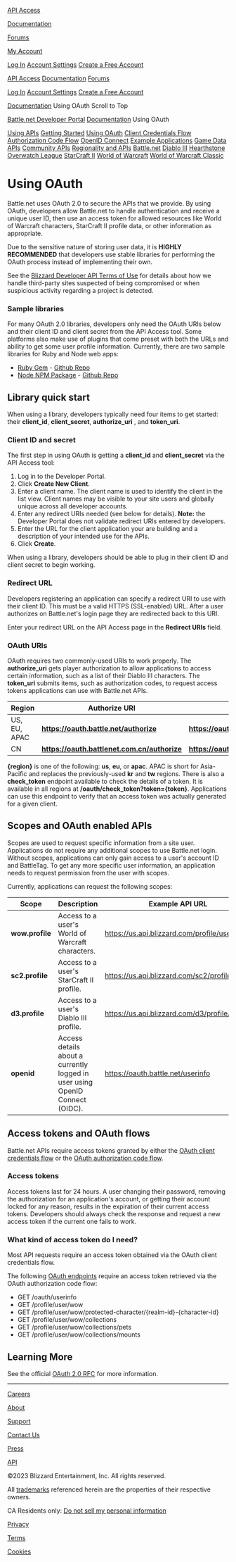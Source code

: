[](/)

[API Access](/access/clients)

[Documentation](/documentation)

[Forums](https://us.forums.blizzard.com/en/blizzard/c/api-discussion)

[My Account](#)

[Log In](/nav/login?ref=https%3A%2F%2Fdevelop.battle.net%2Fdocumentation%2Fguides%2Fusing-oauth) [Account Settings](https://account.battle.net) [Create a Free Account](https://account.battle.net/creation/)

[API Access](/access/clients) [Documentation](/documentation) [Forums](https://us.forums.blizzard.com/en/blizzard/c/api-discussion)

[Log In](/nav/login?ref=https%3A%2F%2Fdevelop.battle.net%2Fdocumentation%2Fguides%2Fusing-oauth) [Account Settings](https://account.battle.net) [Create a Free Account](https://account.battle.net/creation/)

[Documentation](/documentation) Using OAuth Scroll to Top

[Battle.net Developer Portal](/) [Documentation](/documentation) Using OAuth

[Using APIs](/documentation/guides) [Getting Started](/documentation/guides/getting-started) [Using OAuth](/documentation/guides/using-oauth) [Client Credentials Flow](/documentation/guides/using-oauth/client-credentials-flow) [Authorization Code Flow](/documentation/guides/using-oauth/authorization-code-flow) [OpenID Connect](/documentation/guides/using-oauth/oidc-endpoints) [Example Applications](/documentation/guides/using-oauth/example-applications) [Game Data APIs](/documentation/guides/game-data-apis) [Community APIs](/documentation/guides/community-apis) [Regionality and APIs](/documentation/guides/regionality-and-apis) [Battle.net](/documentation/battle-net) [Diablo III](/documentation/diablo-3) [Hearthstone](/documentation/hearthstone) [Overwatch League](/documentation/owl) [StarCraft II](/documentation/starcraft-2) [World of Warcraft](/documentation/world-of-warcraft) [ World of Warcraft Classic](/documentation/world-of-warcraft-classic)

# Using OAuth

Battle.net uses OAuth 2.0 to secure the APIs that we provide. By using OAuth, developers allow Battle.net to handle authentication and receive a unique user ID, then use an access token for allowed resources like World of Warcraft characters, StarCraft II profile data, or other information as appropriate.

Due to the sensitive nature of storing user data, it is **HIGHLY RECOMMENDED** that developers use stable libraries for performing the OAuth process instead of implementing their own.

See the [Blizzard Developer API Terms of Use](https://www.blizzard.com/en-us/legal/a2989b50-5f16-43b1-abec-2ae17cc09dd6/blizzard-developer-api-terms-of-use) for details about how we handle third-party sites suspected of being compromised or when suspicious activity regarding a project is detected.

### Sample libraries

For many OAuth 2.0 libraries, developers only need the OAuth URIs below and their client ID and client secret from the API Access tool. Some platforms also make use of plugins that come preset with both the URLs and ability to get some user profile information. Currently, there are two sample libraries for Ruby and Node web apps:

- [Ruby Gem](https://rubygems.org/gems/omniauth-bnet) - [Github Repo](https://github.com/Blizzard/omniauth-bnet)
- [Node NPM Package](https://www.npmjs.org/package/passport-bnet) - [Github Repo](https://github.com/Blizzard/passport-bnet)

## Library quick start

When using a library, developers typically need four items to get started: their **client_id**, **client_secret**, **authorize_uri** , and **token_uri**.

### Client ID and secret

The first step in using OAuth is getting a **client_id** and **client_secret** via the API Access tool:

1. Log in to the Developer Portal.
2. Click **Create New Client**.
3. Enter a client name. The client name is used to identify the client in the list view. Client names may be visible to your site users and globally unique across all developer accounts.
4. Enter any redirect URIs needed (see below for details). **Note:** the Developer Portal does not validate redirect URIs entered by developers.
5. Enter the URL for the client application your are building and a description of your intended use for the APIs.
6. Click **Create**.

When using a library, developers should be able to plug in their client ID and client secret to begin working.

### Redirect URL

Developers registering an application can specify a redirect URI to use with their client ID. This must be a valid HTTPS (SSL-enabled) URL. After a user authorizes on Battle.net's login page they are redirected back to this URI.

Enter your redirect URL on the API Access page in the **Redirect URIs** field.

### OAuth URIs

OAuth requires two commonly-used URIs to work properly. The **authorize_uri** gets player authorization to allow applications to access certain information, such as a list of their Diablo III characters. The **token_uri** submits items, such as authorization codes, to request access tokens applications can use with Battle.net APIs.

  
|Region|Authorize URI|Token URI|
|---|---|---|
|US, EU, APAC|**https://oauth.battle.net/authorize**|**https://oauth.battle.net/token**|
|CN|**https://oauth.battlenet.com.cn/authorize**|**https://oauth.battlenet.com.cn/token**|

**{region}** is one of the following: **us**, **eu**, or **apac**. APAC is short for Asia-Pacific and replaces the previously-used **kr** and **tw** regions. There is also a **check_token** endpoint available to check the details of a token. It is available in all regions at **/oauth/check_token?token={token}**. Applications can use this endpoint to verify that an access token was actually generated for a given client.

## Scopes and OAuth enabled APIs

Scopes are used to request specific information from a site user. Applications do not require any additional scopes to use Battle.net login. Without scopes, applications can only gain access to a user's account ID and BattleTag. To get any more specific user information, an application needs to request permission from the user with scopes.

Currently, applications can request the following scopes:

  
|Scope|Description|Example API URL|
|---|---|---|
|**wow.profile**|Access to a user's World of Warcraft characters.|https://us.api.blizzard.com/profile/user/wow|
|**sc2.profile**|Access to a user's StarCraft II profile.|https://us.api.blizzard.com/sc2/profile/user|
|**d3.profile**|Access to a user's Diablo III profile.|https://us.api.blizzard.com/d3/profile/user|
|**openid**|Access details about a currently logged in user using OpenID Connect (OIDC).|https://oauth.battle.net/userinfo|

## Access tokens and OAuth flows

Battle.net APIs require access tokens granted by either the [OAuth client credentials flow](/documentation/guides/using-oauth/client-credentials-flow) or the [OAuth authorization code flow](/documentation/guides/using-oauth/authorization-code-flow).

### Access tokens

Access tokens last for 24 hours. A user changing their password, removing the authorization for an application's account, or getting their account locked for any reason, results in the expiration of their current access tokens. Developers should always check the response and request a new access token if the current one fails to work.

### What kind of access token do I need?

Most API requests require an access token obtained via the OAuth client credentials flow.

The following [OAuth endpoints](/documentation/battle-net/oauth-apis) require an access token retrieved via the OAuth authorization code flow:

- GET /oauth/userinfo
- GET /profile/user/wow
- GET /profile/user/wow/protected-character/{realm-id}-{character-id}
- GET /profile/user/wow/collections
- GET /profile/user/wow/collections/pets
- GET /profile/user/wow/collections/mounts

## Learning More

See the official [OAuth 2.0 RFC](https://tools.ietf.org/html/rfc6749) for more information.

---

[Careers](https://careers.blizzard.com/)

[About](https://www.blizzard.com/company/about/)

[Support](https://support.blizzard.com/)

[Contact Us](http://us.blizzard.com/company/about/contact.html)

[Press](https://blizzard.gamespress.com/)

[API](https://develop.battle.net/)

©2023 Blizzard Entertainment, Inc. All rights reserved.

All [trademarks](https://www.blizzard.com/legal/b04001c4-dc81-480d-a475-5e276e241e4f/) referenced herein are the properties of their respective owners.

CA Residents only: [Do not sell my personal information](https://www.blizzard.com/legal/a97631bf-2b21-4755-a740-5934bd5cb632/)

[Privacy](https://www.blizzard.com/en-us/legal/a4380ee5-5c8d-4e3b-83b7-ea26d01a9918/)

[Terms](https://www.blizzard.com/legal/)

[Cookies](/cookies)